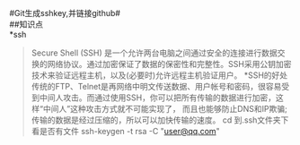 #Git生成sshkey,并链接github#  
##知识点  
*ssh
  >Secure Shell (SSH) 是一个允许两台电脑之间通过安全的连接进行数据交换的网络协议。通过加密保证了数据的保密性和完整性。SSH采用公钥加密技术来验证远程主机，以及(必要时)允许远程主机验证用户。
*SSH的好处
  >传统的FTP、Telnet是再网络中明文传送数据、用户帐号和密码，很容易受到中间人攻击。而通过使用SSH，你可以把所有传输的数据进行加密，这样“中间人”这种攻击方式就不可能实现了， 而且也能够防止DNS和IP欺骗;
  >传输的数据是经过压缩的，所以可以加快传输的速度。
cd 到.ssh文件夹下
看是否有文件
ssh-keygen -t rsa -C "user@qq.com"
